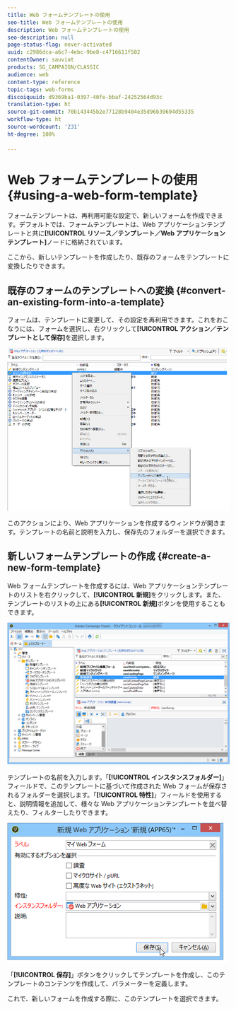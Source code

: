 ```yaml
---
title: Web フォームテンプレートの使用
seo-title: Web フォームテンプレートの使用
description: Web フォームテンプレートの使用
seo-description: null
page-status-flag: never-activated
uuid: c2986dca-a6c7-4ebc-9be8-c4716611f502
contentOwner: sauviat
products: SG_CAMPAIGN/CLASSIC
audience: web
content-type: reference
topic-tags: web-forms
discoiquuid: d9369ba1-0397-40fe-bbaf-24252564d93c
translation-type: ht
source-git-commit: 70b143445b2e77128b9404e35d96b39694d55335
workflow-type: ht
source-wordcount: '231'
ht-degree: 100%

---
```



# Web フォームテンプレートの使用{#using-a-web-form-template}

フォームテンプレートは、再利用可能な設定で、新しいフォームを作成できます。デフォルトでは、フォームテンプレートは、Web アプリケーションテンプレートと共に&#x200B;**[!UICONTROL リソース／テンプレート／Web アプリケーションテンプレート]**&#x200B;ノードに格納されています。

ここから、新しいテンプレートを作成したり、既存のフォームをテンプレートに変換したりできます。

## 既存のフォームのテンプレートへの変換 {#convert-an-existing-form-into-a-template}

フォームは、テンプレートに変更して、その設定を再利用できます。これをおこなうには、フォームを選択し、右クリックして&#x200B;**[!UICONTROL アクション／テンプレートとして保存]**&#x200B;を選択します。

![](assets/s_ncs_admin_survey_saveastemplate.png)

このアクションにより、Web アプリケーションを作成するウィンドウが開きます。テンプレートの名前と説明を入力し、保存先のフォルダーを選択できます。

## 新しいフォームテンプレートの作成 {#create-a-new-form-template}

Web フォームテンプレートを作成するには、Web アプリケーションテンプレートのリストを右クリックして、**[!UICONTROL 新規]**&#x200B;をクリックします。また、テンプレートのリストの上にある&#x200B;**[!UICONTROL 新規]**&#x200B;ボタンを使用することもできます。

![](assets/s_ncs_admin_survey_createtemplate.png)

テンプレートの名前を入力します。「**[!UICONTROL インスタンスフォルダー]**」フィールドで、このテンプレートに基づいて作成された Web フォームが保存されるフォルダーを選択します。「**[!UICONTROL 特性]**」フィールドを使用すると、説明情報を追加して、様々な Web アプリケーションテンプレートを並べ替えたり、フィルターしたりできます。

![](assets/s_ncs_admin_survey_createtemplate_details.png)

「**[!UICONTROL 保存]**」ボタンをクリックしてテンプレートを作成し、このテンプレートのコンテンツを作成して、パラメーターを定義します。

これで、新しいフォームを作成する際に、このテンプレートを選択できます。
